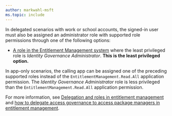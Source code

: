 ```yaml
---
author: markwahl-msft
ms.topic: include
---
```


<!-- Applies to:
- accesspackagecatalog
- connectedOrganization
-->

In delegated scenarios with work or school accounts, the signed-in user must also be assigned an administrator role with supported role permissions through one of the following options:

- [A role in the Entitlement Management system](/entra/id-governance/entitlement-management-delegate) where the least privileged role is *Identity Governance Administrator*. **This is the least privileged option.**

In app-only scenarios, the calling app can be assigned one of the preceding supported roles instead of the `EntitlementManagement.Read.All` application permission.  The *Identity Governance Administrator* role is less privileged than the `EntitlementManagement.Read.All` application permission.

For more information, see [Delegation and roles in entitlement management](/entra/id-governance/entitlement-management-delegate) and [how to delegate access governance to access package managers in entitlement management](/entra/id-governance/entitlement-management-delegate-managers).
